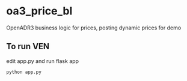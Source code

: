 # oa3_price_bl
OpenADR3 business logic for prices, posting dynamic prices for demo

## To run VEN

edit app.py and run flask app

`python app.py`